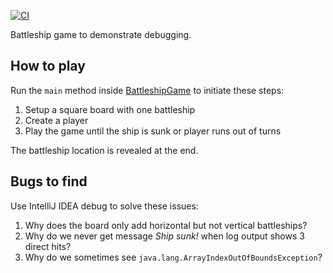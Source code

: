 [![CI](https://github.com/tkgregory/debug-demo/actions/workflows/ci.yml/badge.svg)](https://github.com/tkgregory/debug-demo/actions/workflows/ci.yml)

Battleship game to demonstrate debugging. 

## How to play

Run the `main` method inside [BattleshipGame](src/main/java/com/tomgregory/BattleshipGame.java) to initiate these steps:

1. Setup a square board with one battleship
2. Create a player
3. Play the game until the ship is sunk or player runs out of turns

The battleship location is revealed at the end.

## Bugs to find

Use IntelliJ IDEA debug to solve these issues:

1. Why does the board only add horizontal but not vertical battleships?
2. Why do we never get message *Ship sunk!* when log output shows 3 direct hits?
3. Why do we sometimes see `java.lang.ArrayIndexOutOfBoundsException`?
